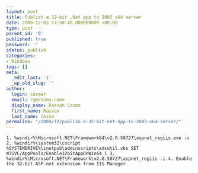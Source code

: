 ```yaml
---
layout: post
title: Publish a 32-bit .Net app to 2003 x64 server
date: 2009-12-03 17:58:48.000000000 +00:00
type: post
parent_id: '0'
published: true
password: ''
status: publish
categories:
- Windows
tags: []
meta:
  _edit_last: '1'
  _wp_old_slug: ''
author:
  login: cosmar
  email: rg@cosma.name
  display_name: Razvan Cosma
  first_name: Razvan
  last_name: Cosma
permalink: "/2009/12/publish-a-32-bit-net-app-to-2003-x64-server/"
---
```

`1. %windir%\Microsoft.NET\Framework64\v2.0.50727\aspnet_regiis.exe -u
2. %windir%\system32\cscript %SYSTEMDRIVE%\inetpub\adminscripts\adsutil.vbs SET W3SVC/AppPools/Enable32bitAppOnWin64 1
3. %windir%\Microsoft.NET\Framework\v2.0.50727\aspnet_regiis -i
4. Enable the 32-bit ASP.net extension from IIS Manager`

